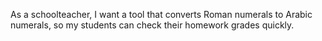 As a schoolteacher, I want a tool that converts Roman numerals to Arabic numerals, so my students can check their homework grades quickly.